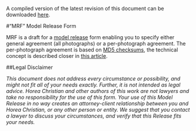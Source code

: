 A compiled version of the latest revision of this document can be downloaded [here](http://chymera.eu/resources/mrf/mrf.pdf).

#“MRF” Model Release Form

MRF is a draft for a [model release](http://en.wikipedia.org/wiki/Model_release) form enabling you to specify either general agreement (all photographs) or a per-photograph agreement.
The per-photograph agreement is based on [MD5 checksums](http://en.wikipedia.org/wiki/Md5), the technical concept is described closer in [this article](). 

##Legal Disclaimer

*This document does not address every circumstance or possibility, and might not fit all of your needs exactly. Further, it is not intended as legal advice. Horea Christian and other authors of this work are not lawyers and take no responsibility for the use of this form. Your use of this Model Release in no way creates an attorney-client relationship between you and Horea Christian, or any other person or entity. We suggest that you contact a lawyer to discuss your circumstances, and verify that this Release fits your needs.*

